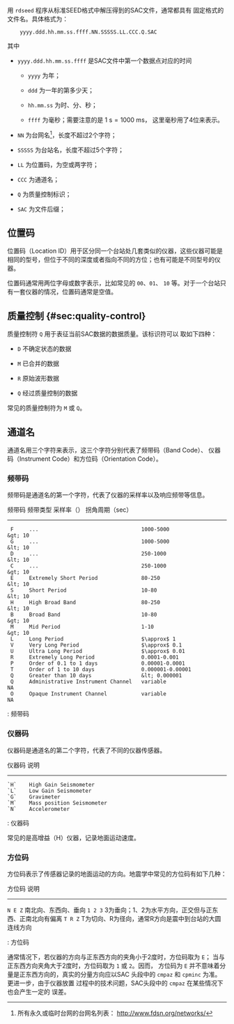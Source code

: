用 `rdseed` 程序从标准SEED格式中解压得到的SAC文件，通常都具有
固定格式的文件名。具体格式为：

        yyyy.ddd.hh.mm.ss.ffff.NN.SSSSS.LL.CCC.Q.SAC

其中

-   `yyyy.ddd.hh.mm.ss.ffff` 是SAC文件中第一个数据点对应的时间

    -   `yyyy` 为年；

    -   `ddd` 为一年的第多少天；

    -   `hh.mm.ss` 为时、分、秒；

    -   `ffff` 为毫秒；需要注意的是 $\SI{1}{\s}=\SI{1000}{\ms}$，
        这里毫秒用了4位来表示。

-   `NN` 为台网名[^1]，长度不超过2个字符；

-   `SSSSS` 为台站名，长度不超过5个字符；

-   `LL` 为位置码，为空或两字符；

-   `CCC` 为通道名；

-   `Q` 为质量控制标识；

-   `SAC` 为文件后缀；

## 位置码

位置码（Location ID）用于区分同一个台站处几套类似的仪器，这些仪器可能是
相同的型号，但位于不同的深度或者指向不同的方位；也有可能是不同型号的仪器。

位置码通常用两位字母或数字表示，比如常见的 `00`、`01`、 `10`
等。对于一个台站只有一套仪器的情况，位置码通常是空值。

## 质量控制 {#sec:quality-control}

质量控制符 `Q` 用于表征当前SAC数据的数据质量。该标识符可以 取如下四种：

-   `D` 不确定状态的数据

-   `M` 已合并的数据

-   `R` 原始波形数据

-   `Q` 经过质量控制的数据

常见的质量控制符为 `M` 或 `Q`。

## 通道名

通道名用三个字符来表示，这三个字符分别代表了频带码（Band Code）、
仪器码（Instrument Code）和方位码（Orientation Code）。

### 频带码

频带码是通道名的第一个字符，代表了仪器的采样率以及响应频带等信息。

   频带码  频带类型                            采样率（）          拐角周期（sec）
  -------- ----------------------------------- ------------------ -----------------
     F     ...                                 1000-5000               &gt; 10
     G     ...                                 1000-5000               &lt; 10
     D     ...                                 250-1000                &lt; 10
     C     ...                                 250-1000                &gt; 10
     E     Extremely Short Period              80-250                  &lt; 10
     S     Short Period                        10-80                   &lt; 10
     H     High Broad Band                     80-250                  &lt; 10
     B     Broad Band                          10-80                   &gt; 10
     M     Mid Period                          1-10                    &gt; 10
     L     Long Period                         $\approx$ 1        
     V     Very Long Period                    $\approx$ 0.1      
     U     Ultra Long Period                   $\approx$ 0.01     
     R     Extremely Long Period               0.0001-0.001       
     P     Order of 0.1 to 1 days              0.00001-0.0001     
     T     Order of 1 to 10 days               0.000001-0.00001   
     Q     Greater than 10 days                &lt; 0.000001      
     Q     Administrative Instrument Channel   variable                  NA
     O     Opaque Instrument Channel           variable                  NA

  : 频带码<span data-label="tbl:bandcode"></span>

### 仪器码

仪器码是通道名的第二个字符，代表了不同的仪器传感器。

   仪器码  说明
  -------- ---------------------------
    `H`    High Gain Seismometer
    `L`    Low Gain Seismometer
    `G`    Gravimeter
    `M`    Mass position Seismometer
    `N`    Accelerometer

  : 仪器码

常见的是高增益（H）仪器，记录地面运动速度。

### 方位码

方位码表示了传感器记录的地面运动的方向。地震学中常见的方位码有如下几种：

   方位码   说明
  --------- ---------------------------------------------------------
   `N E Z`  南北向、东西向、垂向
   `1 2 3`  3为垂向；1、2为水平方向，正交但与正东西、正南北向有偏离
   `T R Z`  T为切向、R为径向，通常R方向是震中到台站的大圆连线方向

  : 方位码

通常情况下，若仪器的方向与正东西方向的夹角小于2度时，方位码取为 `E`；
当与正东西方向夹角大于2度时，方位码取为 `1` 或 `2`。因而， 方位码为 `E`
并不意味着分量是正东西方向的，真实的分量方向应以SAC 头段中的 `cmpaz` 和
`cpminc` 为准。更进一步，由于仪器放置 过程中的技术问题，SAC头段中的
`cmpaz` 在某些情况下也会产生一定的 误差。

[^1]: 所有永久或临时台网的台网名列表： <http://www.fdsn.org/networks/>
